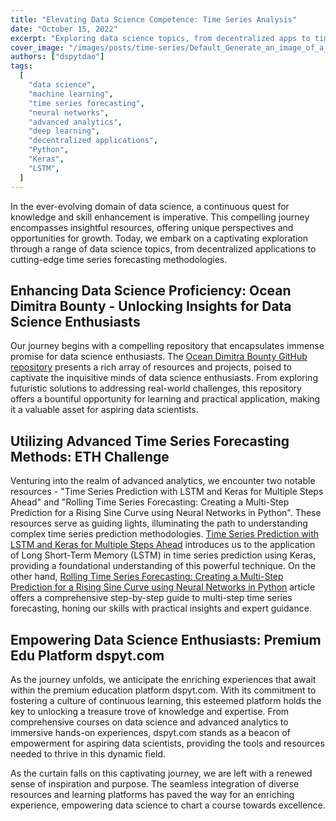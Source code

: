 ```yaml
---
title: "Elevating Data Science Competence: Time Series Analysis"
date: "October 15, 2022"
excerpt: "Exploring data science topics, from decentralized apps to time series forecasting, leveraging diverse resources for skill enhancement."
cover_image: "/images/posts/time-series/Default_Generate_an_image_of_a_futuristic_decentralized_app_wi.webp"
authors: ["dspytdao"]
tags:
  [
    "data science",
    "machine learning",
    "time series forecasting",
    "neural networks",
    "advanced analytics",
    "deep learning",
    "decentralized applications",
    "Python",
    "Keras",
    "LSTM",
  ]
---
```


In the ever-evolving domain of data science, a continuous quest for knowledge and skill enhancement is imperative. This compelling journey encompasses insightful resources, offering unique perspectives and opportunities for growth. Today, we embark on a captivating exploration through a range of data science topics, from decentralized applications to cutting-edge time series forecasting methodologies.

## Enhancing Data Science Proficiency: Ocean Dimitra Bounty - Unlocking Insights for Data Science Enthusiasts

Our journey begins with a compelling repository that encapsulates immense promise for data science enthusiasts. The [Ocean Dimitra Bounty GitHub repository](https://github.com/abessalov/Ocean_Dimitra_Bounty) presents a rich array of resources and projects, poised to captivate the inquisitive minds of data science enthusiasts. From exploring futuristic solutions to addressing real-world challenges, this repository offers a bountiful opportunity for learning and practical application, making it a valuable asset for aspiring data scientists.

## Utilizing Advanced Time Series Forecasting Methods: ETH Challenge

Venturing into the realm of advanced analytics, we encounter two notable resources - "Time Series Prediction with LSTM and Keras for Multiple Steps Ahead" and "Rolling Time Series Forecasting: Creating a Multi-Step Prediction for a Rising Sine Curve using Neural Networks in Python". These resources serve as guiding lights, illuminating the path to understanding complex time series prediction methodologies. [Time Series Prediction with LSTM and Keras for Multiple Steps Ahead](https://intelligentonlinetools.com/blog/2018/02/27/time-series-prediction-lstm-keras/) introduces us to the application of Long Short-Term Memory (LSTM) in time series prediction using Keras, providing a foundational understanding of this powerful technique. On the other hand, [Rolling Time Series Forecasting: Creating a Multi-Step Prediction for a Rising Sine Curve using Neural Networks in Python](https://www.relataly.com/multi-step-time-series-forecasting-a-step-by-step-guide/275/) article offers a comprehensive step-by-step guide to multi-step time series forecasting, honing our skills with practical insights and expert guidance.

## Empowering Data Science Enthusiasts: Premium Edu Platform dspyt.com

As the journey unfolds, we anticipate the enriching experiences that await within the premium education platform dspyt.com. With its commitment to fostering a culture of continuous learning, this esteemed platform holds the key to unlocking a treasure trove of knowledge and expertise. From comprehensive courses on data science and advanced analytics to immersive hands-on experiences, dspyt.com stands as a beacon of empowerment for aspiring data scientists, providing the tools and resources needed to thrive in this dynamic field.

As the curtain falls on this captivating journey, we are left with a renewed sense of inspiration and purpose. The seamless integration of diverse resources and learning platforms has paved the way for an enriching experience, empowering data science to chart a course towards excellence.
